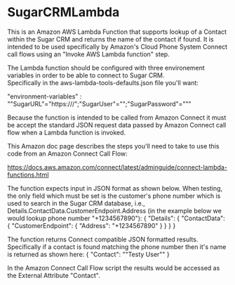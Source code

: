 # SugarCRMLambda
This is an Amazon AWS Lambda Function that supports lookup of a Contact within the Sugar CRM and returns the name of the contact if found.  It is intended to be used specifically by Amazon's Cloud Phone System Connect call flows using an "Invoke AWS Lambda function" step.

The Lambda function should be configured with three environement variables in order to be able to connect to Sugar CRM.  
Specifically in the aws-lambda-tools-defaults.json file you'll want:

"environment-variables" : "\"SugarURL\"=\"https://<SUGAR URL HERE>/\";\"SugarUser\"=\"<SUGAR USER NAME HERE>\";\"SugarPassword\"=\"<SUGAR PASSWORD HERE>\""

Because the function is intended to be called from Amazon Connect it must be accept the standard JSON request data passed by Amazon Connect call flow when a Lambda function is invoked.  

This Amazon doc page describes the steps you'll need to take to use this code from an Amazon Connect Call Flow:

https://docs.aws.amazon.com/connect/latest/adminguide/connect-lambda-functions.html

The function expects input in JSON format as shown below.  When testing, the only field which must be set is the customer's phone number which is used to search in the Sugar CRM database, i.e., Details.ContactData.CustomerEndpoint.Address (in the example below we would lookup phone number "+1234567890"):
{
    "Details": {
        "ContactData": {
            "CustomerEndpoint": {
                "Address": "+1234567890"
            }
        }
    }
}

The function returns Connect compatible JSON formatted results.  Specifically if a contact is found matching the phone number then it's name is returned as shown here:
{
  "Contact": "\"Testy User\""
}

In the Amazon Connect Call Flow script the results would be accessed as the External Attribute "Contact".
